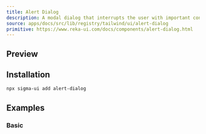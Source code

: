```yaml
---
title: Alert Dialog
description: A modal dialog that interrupts the user with important content and expects a response.
source: apps/docs/src/lib/registry/tailwind/ui/alert-dialog
primitive: https://www.reka-ui.com/docs/components/alert-dialog.html
---
```


## Preview

<ComponentPreview name="AlertDialog" />

## Installation

```bash
npx sigma-ui add alert-dialog
```

## Examples

### Basic

<ComponentPreview name="AlertDialogBasic" />
